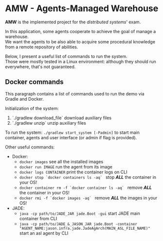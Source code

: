 <h1>AMW - Agents-Managed Warehouse</h1>

**AMW** is the implemented project for the <i>distributed systems</i>' exam.</br>

In this application, some agents cooperate to achieve the goal of manage a warehouse.</br>
We want the agents to be also able to acquire some procedural knowledge from a remote repository of abilities.</br>

Below, I present a useful list of commands to run the system.<br/>
Those were mostly tested in a Linux environment: although they should run everywhere, that's not guaranteed.

<h2>Docker commands</h2>
This paragraph contains a list of commands used to run the demo via Gradle and Docker.<br/>

Initialization of the system:
<ol>
    <li>`./gradlew download_file` download auxiliary files</li>
    <li>`./gradlew unzip` unzip auxiliary files</li>
</ol>

To run the system: `./gradlew start_system [-Padmin]` to start main container, agents and user interface 
(or admin if flag is provided).

Other useful commands:

- Docker:
  - `docker images` see all the installed images
  - `docker run IMAGE` run the agent from its image
  - `docker logs CONTAINER` print the container logs on CLI
  - ``docker stop `docker containers ls -aq` `` stop ***ALL*** the container in your OS!
  - ``docker container rm -f `docker container ls -aq` `` remove ***ALL*** the container in your OS!
  - ``docker rmi -f `docker images -aq` `` remove ***ALL*** the images in your OS!
- JADE:
  - `java -cp path/to/JADE_JAR jade.Boot -gui` start JADE main container from CLI
  - `java -cp path/to/JADE_&_JASON_JAR jade.Boot -container "AGENT_NAME:jason.infra.jade.JadeAgArch(MAIN_ASL_FILE_NAME)"` start an asl agent by CLI
